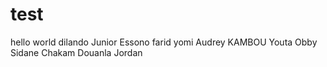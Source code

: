 # test
hello world
dilando
Junior Essono
farid yomi
Audrey KAMBOU
Youta Obby Sidane
Chakam
Douanla Jordan